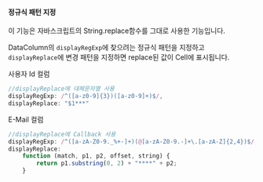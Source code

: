 #### 정규식 패턴 지정

이 기능은 자바스크립트의 String.replace함수를 그대로 사용한 기능입니다.  

DataColumn의 `displayRegExp`에 찾으려는 정규식 패턴을 지정하고 `displayReplace`에 변경 패턴을 지정하면 replace된 값이 Cell에 표시됩니다.

사용자 Id 컬럼

```js
//displayReplace에 대체문자열 사용
displayRegExp: /^([a-z0-9]{3})([a-z0-9]+)$/, 
displayReplace: "$1***"
```

E-Mail 컬럼

```js
//displayReplace에 Callback 사용
displayRegExp: /^([a-zA-Z0-9._%+-]+)(@[a-zA-Z0-9.-]+\.[a-zA-Z]{2,4})$/,
displayReplace:
    function (match, p1, p2, offset, string) {
        return p1.substring(0, 2) + "****" + p2;
    }
```